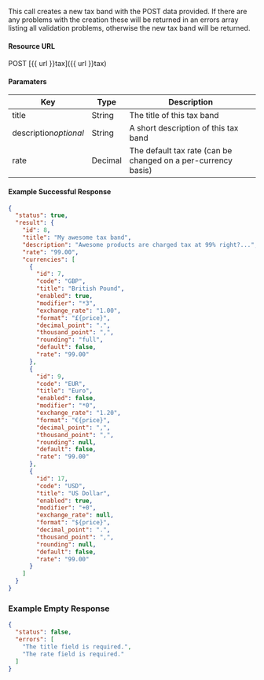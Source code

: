 <!--
@title POST tax
@author Moltin Ltd
@description Creates a new tax band
@order 11.3

@sidebar 1
@family Tax
@rate No
@auth Yes
@format JSON
@http POST
@version beta
-->
This call creates a new tax band with the POST data provided. If there are any problems with the creation these will be returned in an errors array listing all validation problems, otherwise the new tax band will be returned.


#### Resource URL
POST [{{ url }}tax]({{ url }}tax)


#### Paramaters
Key | Type | Description
--- | ---- | -----------
title | String | The title of this tax band
description*optional* | String | A short description of this tax band
rate | Decimal | The default tax rate (can be changed on a per-currency basis)

<!--code-->
#### Example Successful Response
``` json
{
  "status": true,
  "result": {
    "id": 8,
    "title": "My awesome tax band",
    "description": "Awesome products are charged tax at 99% right?...",
    "rate": "99.00",
    "currencies": [
      {
        "id": 7,
        "code": "GBP",
        "title": "British Pound",
        "enabled": true,
        "modifier": "*3",
        "exchange_rate": "1.00",
        "format": "£{price}",
        "decimal_point": ".",
        "thousand_point": ",",
        "rounding": "full",
        "default": false,
        "rate": "99.00"
      },
      {
        "id": 9,
        "code": "EUR",
        "title": "Euro",
        "enabled": false,
        "modifier": "*0",
        "exchange_rate": "1.20",
        "format": "€{price}",
        "decimal_point": ",",
        "thousand_point": ",",
        "rounding": null,
        "default": false,
        "rate": "99.00"
      },
      {
        "id": 17,
        "code": "USD",
        "title": "US Dollar",
        "enabled": true,
        "modifier": "+0",
        "exchange_rate": null,
        "format": "${price}",
        "decimal_point": ".",
        "thousand_point": ",",
        "rounding": null,
        "default": false,
        "rate": "99.00"
      }
    ]
  }
}
```


### Example Empty Response
``` json
{
  "status": false,
  "errors": [
    "The title field is required.",
    "The rate field is required."
  ]
}
```
<!--/code-->